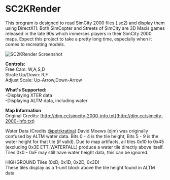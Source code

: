 # SC2KRender

This program is designed to read SimCity 2000 files (.sc2) and display them using DirectX11. Both SimCopter and Streets of SimCity are 3D Maxis games released in the late 90s which immerses players in their SimCity 2000 maps. Expect this project to take a pretty long time, especially when it comes to recreating models.

![SC2KRender Screenshot](https://i.imgur.com/1gVkF22.png)

**Controls:**  
Free Cam: W,A,S,D  
Strafe Up/Down: R,F  
Adjust Scale: Up-Arrow,Down-Arrow

**What's Supported:**   
-Displaying XTER data  
-Displaying ALTM data, including water  

**Map Information**   
Original Credits: [http://djm.cc/simcity-2000-info.txt](http://djm.cc/simcity-2000-info.txt)

Water Data (Credits [@petrkratina](https://twitter.com/petrkratina))
 David Moews (djm) was originally confused by ALTM water data. Bits 0 - 4 is the tile height, Bits 5 - 9 is the water height for that tile (if valid). Due to map artifacts, all tiles 0x10 to 0x45 (excluding 0x3E ETT_WATERFALL) produce a water tile directly above itself. Tiles 0x0 - 0xF may still have water height data, this can be ignored.

HIGHGROUND Tiles (0xD, 0x1D, 0x2D, 0x3D)  
These tiles display as a 1-unit block above the tile height found in ALTM data
